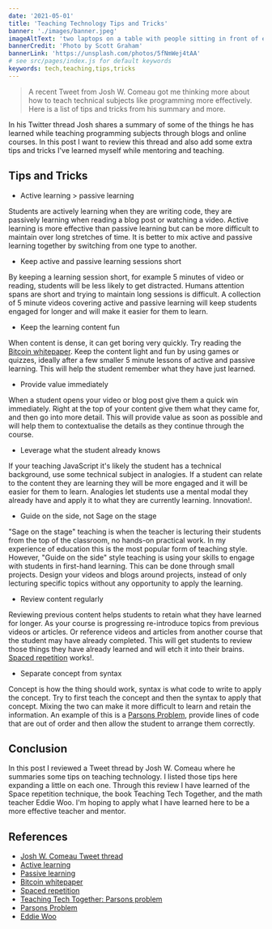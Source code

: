 ```yaml
---
date: '2021-05-01'
title: 'Teaching Technology Tips and Tricks'
banner: './images/banner.jpeg'
imageAltText: 'two laptops on a table with people sitting in front of each talking'
bannerCredit: 'Photo by Scott Graham'
bannerLink: 'https://unsplash.com/photos/5fNmWej4tAA'
# see src/pages/index.js for default keywords
keywords: tech,teaching,tips,tricks
---
```


> A recent Tweet from Josh W. Comeau got me thinking more about how to teach technical subjects like programming more effectively. Here is a list of tips and tricks from his summary and more.

<!-- end -->

In his Twitter thread Josh shares a summary of some of the things he has learned while teaching programming subjects through blogs and online courses. In this post I want to review this thread and also add some extra tips and tricks I've learned myself while mentoring and teaching.

## Tips and Tricks

- Active learning > passive learning

Students are actively learning when they are writing code, they are passively learning when reading a blog post or watching a video. Active learning is more effective than passive learning but can be more difficult to maintain over long stretches of time. It is better to mix active and passive learning together by switching from one type to another.

- Keep active and passive learning sessions short

By keeping a learning session short, for example 5 minutes of video or reading, students will be less likely to get distracted. Humans attention spans are short and trying to maintain long sessions is difficult. A collection of 5 minute videos covering active and passive learning will keep students engaged for longer and will make it easier for them to learn.

- Keep the learning content fun

When content is dense, it can get boring very quickly. Try reading the [Bitcoin whitepaper](https://bitcoin.org/bitcoin.pdf). Keep the content light and fun by using games or quizzes, ideally after a few smaller 5 minute lessons of active and passive learning. This will help the student remember what they have just learned.

- Provide value immediately

When a student opens your video or blog post give them a quick win immediately. Right at the top of your content give them what they came for, and then go into more detail. This will provide value as soon as possible and will help them to contextualise the details as they continue through the course.

- Leverage what the student already knows

If your teaching JavaScript it's likely the student has a technical background, use some technical subject in analogies. If a student can relate to the content they are learning they will be more engaged and it will be easier for them to learn. Analogies let students use a mental modal they already have and apply it to what they are currently learning. Innovation!.

- Guide on the side, not Sage on the stage

"Sage on the stage" teaching is when the teacher is lecturing their students from the top of the classroom, no hands-on practical work. In my experience of education this is the most popular form of teaching style. However, "Guide on the side" style teaching is using your skills to engage with students in first-hand learning. This can be done through small projects. Design your videos and blogs around projects, instead of only lecturing specific topics without any opportunity to apply the learning.

- Review content regularly

Reviewing previous content helps students to retain what they have learned for longer. As your course is progressing re-introduce topics from previous videos or articles. Or reference videos and articles from another course that the student may have already completed. This will get students to review those things they have already learned and will etch it into their brains. [Spaced repetition](https://ncase.me/remember/) works!.

- Separate concept from syntax

Concept is how the thing should work, syntax is what code to write to apply the concept. Try to first teach the concept and then the syntax to apply that concept. Mixing the two can make it more difficult to learn and retain the information. An example of this is a [Parsons Problem](https://dl.acm.org/doi/10.5555/1151869.1151890), provide lines of code that are out of order and then allow the student to arrange them correctly.

## Conclusion

In this post I reviewed a Tweet thread by Josh W. Comeau where he summaries some tips on teaching technology. I listed those tips here expanding a little on each one. Through this review I have learned of the Space repetition technique, the book Teaching Tech Together, and the math teacher Eddie Woo. I'm hoping to apply what I have learned here to be a more effective teacher and mentor.

## References

- [Josh W. Comeau Tweet thread](https://twitter.com/JoshWComeau/status/1381611771841146883)
- [Active learning](https://en.wikipedia.org/wiki/Active_learning)
- [Passive learning](https://en.wikipedia.org/wiki/Passive_learning)
- [Bitcoin whitepaper](https://bitcoin.org/bitcoin.pdf)
- [Spaced repetition](https://ncase.me/remember/)
- [Teaching Tech Together: Parsons problem](http://teachtogether.tech/en/index.html#parsons-problems)
- [Parsons Problem](https://dl.acm.org/doi/10.5555/1151869.1151890)
- [Eddie Woo](https://www.youtube.com/channel/UCq0EGvLTyy-LLT1oUSO_0FQ)
